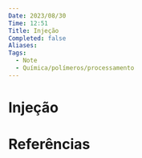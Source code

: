 ```yaml
---
Date: 2023/08/30
Time: 12:51
Title: Injeção
Completed: false
Aliases: 
Tags:
  - Note 
  - Química/polímeros/processamento 
---
```


# Injeção



# Referências

